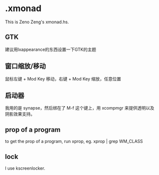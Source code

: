 # .xmonad

This is Zeno Zeng's xmonad.hs.

## GTK

建议用lxappearance的东西设置一下GTK的主题

## 窗口缩放/移动

鼠标左键 + Mod Key 移动，右键 + Mod Key 缩放，任意位置

## 启动器

我用的是 synapse，然后绑在了 M-f 这个键上，用 xcompmgr 来提供透明以及阴影效果支持。

## prop of a program

to get the prop of a program, run xprop, eg. xprop | grep WM_CLASS  

## lock

I use kscreenlocker.
